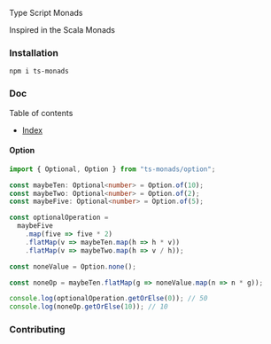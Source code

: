 Type Script Monads

Inspired in the Scala Monads

### Installation

```
npm i ts-monads
```

### Doc
Table of contents

- [Index]()

#### Option
```typescript
import { Optional, Option } from "ts-monads/option";

const maybeTen: Optional<number> = Option.of(10);
const maybeTwo: Optional<number> = Option.of(2);
const maybeFive: Optional<number> = Option.of(5);

const optionalOperation = 
  maybeFive
    .map(five => five * 2)
    .flatMap(v => maybeTen.map(h => h * v))
    .flatMap(v => maybeTwo.map(h => v / h));

const noneValue = Option.none();

const noneOp = maybeTen.flatMap(g => noneValue.map(n => n * g));

console.log(optionalOperation.getOrElse(0)); // 50
console.log(noneOp.getOrElse(10)); // 10
```

### Contributing
